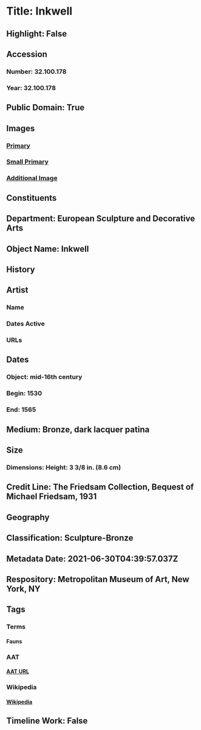 # Title: Inkwell
## Highlight: False
## Accession
### Number: 32.100.178
### Year: 32.100.178
## Public Domain: True
## Images
### [Primary](https://images.metmuseum.org/CRDImages/es/original/DP-15401-033.jpg)
### [Small Primary](https://images.metmuseum.org/CRDImages/es/web-large/DP-15401-033.jpg)
### [Additional Image](https://images.metmuseum.org/CRDImages/es/original/DP-15401-034.jpg)
## Constituents
## Department: European Sculpture and Decorative Arts
## Object Name: Inkwell
## History
## Artist
### Name
### Dates Active
### URLs
## Dates
### Object: mid-16th century
### Begin: 1530
### End: 1565
## Medium: Bronze, dark lacquer patina
## Size
### Dimensions: Height: 3 3/8 in. (8.6 cm)
## Credit Line: The Friedsam Collection, Bequest of Michael Friedsam, 1931
## Geography
## Classification: Sculpture-Bronze
## Metadata Date: 2021-06-30T04:39:57.037Z
## Respository: Metropolitan Museum of Art, New York, NY
## Tags
### Terms
#### Fauns
### AAT
#### [AAT URL](http://vocab.getty.edu/page/aat/300386072)
### Wikipedia
#### [Wikipedia]()
## Timeline Work: False